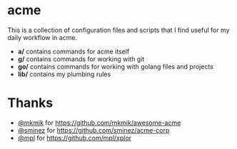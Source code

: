 # acme

This is a collection of configuration files and scripts that I find
useful for my daily workflow in acme.

- **a/** contains commands for acme itself
- **g/** contains commands for working with git
- **go/** contains commands for working with golang files and projects
- **lib/** contains my plumbing rules

# Thanks

- [@mkmik](https://github.com/mkmik) for https://github.com/mkmik/awesome-acme
- [@sminez](https://github.com/sminez) for https://github.com/sminez/acme-corp
- [@mpl](https://github.com/mpl) for https://github.com/mpl/xplor

